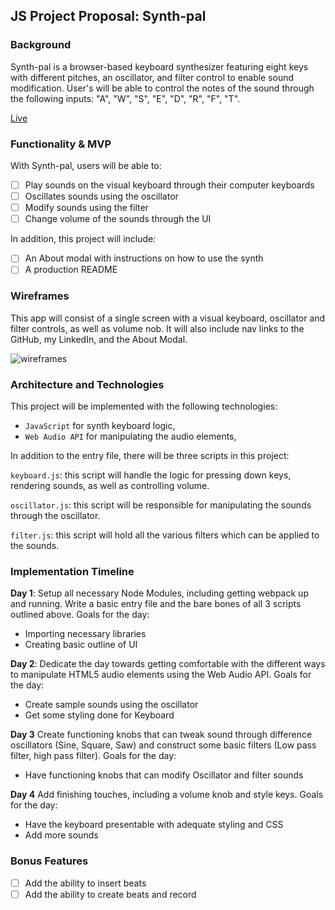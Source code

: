 ## JS Project Proposal: Synth-pal

### Background

Synth-pal is a browser-based keyboard synthesizer featuring eight keys with different pitches, an oscillator, and filter control to enable sound modification. User's will be able to control the notes of the sound through the following inputs: "A", "W", "S", "E", "D", "R", "F", "T".

[Live](https://matthewnguyen.win/SynthPal/)

### Functionality & MVP

With Synth-pal, users will be able to:
- [ ] Play sounds on the visual keyboard through their computer keyboards
- [ ] Oscillates sounds using the oscillator
- [ ] Modify sounds using the filter
- [ ] Change volume of the sounds through the UI

In addition, this project will include:
- [ ] An About modal with instructions on how to use the synth
- [ ] A production README

### Wireframes
This app will consist of a single screen with a visual keyboard, oscillator and filter controls, as well as volume nob. It will also include nav links to the GitHub, my LinkedIn, and the About Modal.

![wireframes](https://github.com/jestir1234/synth-pal/blob/master/synth-pal.png)

### Architecture and Technologies
This project will be implemented with the following technologies:
- `JavaScript` for synth keyboard logic,
- `Web Audio API` for manipulating the audio elements,

In addition to the entry file, there will be three scripts in this project:

`keyboard.js`: this script will handle the logic for pressing down keys, rendering sounds, as well as controlling volume.

`oscillator.js`: this script will be responsible for manipulating the sounds through the oscillator.

`filter.js`: this script will hold all the various filters which can be applied to the sounds.

### Implementation Timeline
**Day 1**: Setup all necessary Node Modules, including getting webpack up and running. Write a basic entry file and the bare bones of all 3 scripts outlined above. Goals for the day:
- Importing necessary libraries
- Creating basic outline of UI

**Day 2**: Dedicate the day towards getting comfortable with the different ways to manipulate HTML5 audio elements using the Web Audio API. Goals for the day:
- Create sample sounds using the oscillator
- Get some styling done for Keyboard

**Day 3** Create functioning knobs that can tweak sound through difference oscillators (Sine, Square, Saw) and construct some basic filters (Low pass filter, high pass filter). Goals for the day:
- Have functioning knobs that can modify Oscillator and filter sounds

**Day 4** Add finishing touches, including a volume knob and style keys. Goals for the day:
- Have the keyboard presentable with adequate styling and CSS
- Add more sounds

### Bonus Features
- [ ] Add the ability to insert beats
- [ ] Add the ability to create beats and record
